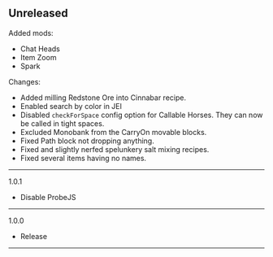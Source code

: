 ## Unreleased
Added mods:
- Chat Heads
- Item Zoom
- Spark

Changes:
- Added milling Redstone Ore into Cinnabar recipe.
- Enabled search by color in JEI
- Disabled `checkForSpace` config option for Callable Horses. They can now be called in tight spaces.
- Excluded Monobank from the CarryOn movable blocks.
- Fixed Path block not dropping anything.
- Fixed and slightly nerfed spelunkery salt mixing recipes.
- Fixed several items having no names.

---

1.0.1
- Disable ProbeJS

---

1.0.0
- Release

---